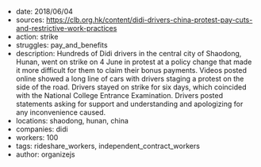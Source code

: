 - date: 2018/06/04
- sources: https://clb.org.hk/content/didi-drivers-china-protest-pay-cuts-and-restrictive-work-practices
- action: strike
- struggles: pay_and_benefits
- description: Hundreds of Didi drivers in the central city of Shaodong, Hunan, went on strike on 4 June in protest at a policy change that made it more difficult for them to claim their bonus payments. Videos posted online showed a long line of cars with drivers staging a protest on the side of the road. Drivers stayed on strike for six days, which coincided with the National College Entrance Examination. Drivers posted statements asking for support and understanding and apologizing for any inconvenience caused.
- locations: shaodong, hunan, china
- companies: didi
- workers: 100
- tags: rideshare_workers, independent_contract_workers
- author: organizejs
